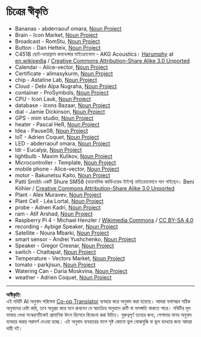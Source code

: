 <!--
CO_OP_TRANSLATOR_METADATA:
{
  "original_hash": "4506d33bbda7acc0ab20980172687090",
  "translation_date": "2025-08-27T09:31:34+00:00",
  "source_file": "attributions.md",
  "language_code": "bn"
}
-->
# চিত্রের স্বীকৃতি

* Bananas - abderraouf omara, [Noun Project](https://thenounproject.com)
* Brain - Icon Market, [Noun Project](https://thenounproject.com)
* Broadcast - RomStu, [Noun Project](https://thenounproject.com)
* Button - Dan Hetteix, [Noun Project](https://thenounproject.com)
* C451B ছোট-ডায়াফ্রাম কনডেন্সার মাইক্রোফোন - AKG Acoustics। [Harumphy](https://en.wikipedia.org/wiki/User:Harumphy) at [en.wikipedia](https://en.wikipedia.org/) / [Creative Commons Attribution-Share Alike 3.0 Unported](https://creativecommons.org/licenses/by-sa/3.0/deed.en)
* Calendar - Alice-vector, [Noun Project](https://thenounproject.com)
* Certificate - alimasykurm, [Noun Project](https://thenounproject.com)
* chip - Astatine Lab, [Noun Project](https://thenounproject.com)
* Cloud - Debi Alpa Nugraha, [Noun Project](https://thenounproject.com)
* container - ProSymbols, [Noun Project](https://thenounproject.com)
* CPU - Icon Lauk, [Noun Project](https://thenounproject.com)
* database - Icons Bazaar, [Noun Project](https://thenounproject.com)
* dial - Jamie Dickinson, [Noun Project](https://thenounproject.com)
* GPS - mim studio, [Noun Project](https://thenounproject.com)
* heater - Pascal Heß, [Noun Project](https://thenounproject.com)
* Idea - Pause08, [Noun Project](https://thenounproject.com)
* IoT - Adrien Coquet, [Noun Project](https://thenounproject.com)
* LED - abderraouf omara, [Noun Project](https://thenounproject.com)
* ldr - Eucalyp, [Noun Project](https://thenounproject.com)
* lightbulb - Maxim Kulikov, [Noun Project](https://thenounproject.com)
* Microcontroller - Template, [Noun Project](https://thenounproject.com)
* mobile phone - Alice-vector, [Noun Project](https://thenounproject.com)
* motor - Bakunetsu Kaito, [Noun Project](https://thenounproject.com)
* Patti Smith একটি Shure SM58 (ডায়নামিক কার্ডিওয়েড টাইপ) মাইক্রোফোনে গান গাইছেন। Beni Köhler / [Creative Commons Attribution-Share Alike 3.0 Unported](https://creativecommons.org/licenses/by-sa/3.0/deed.en)
* Plant - Alex Muravev, [Noun Project](https://thenounproject.com)
* Plant Cell - Léa Lortal, [Noun Project](https://thenounproject.com)
* probe - Adnen Kadri, [Noun Project](https://thenounproject.com)
* ram - Atif Arshad, [Noun Project](https://thenounproject.com)
* Raspberry Pi 4 - Michael Henzler / [Wikimedia Commons](https://commons.wikimedia.org/wiki/Main_Page) / [CC BY-SA 4.0](https://creativecommons.org/licenses/by-sa/4.0/)
* recording - Aybige Speaker, [Noun Project](https://thenounproject.com)
* Satellite - Noura Mbarki, [Noun Project](https://thenounproject.com)
* smart sensor - Andrei Yushchenko, [Noun Project](https://thenounproject.com)
* Speaker - Gregor Cresnar, [Noun Project](https://thenounproject.com)
* switch - Chattapat, [Noun Project](https://thenounproject.com)
* Temperature - Vectors Market, [Noun Project](https://thenounproject.com)
* tomato - parkjisun, [Noun Project](https://thenounproject.com)
* Watering Can - Daria Moskvina, [Noun Project](https://thenounproject.com)
* weather - Adrien Coquet, [Noun Project](https://thenounproject.com)

---

**অস্বীকৃতি**:  
এই নথিটি AI অনুবাদ পরিষেবা [Co-op Translator](https://github.com/Azure/co-op-translator) ব্যবহার করে অনুবাদ করা হয়েছে। আমরা যথাসম্ভব সঠিক অনুবাদের চেষ্টা করি, তবে অনুগ্রহ করে মনে রাখবেন যে স্বয়ংক্রিয় অনুবাদে ত্রুটি বা অসঙ্গতি থাকতে পারে। নথিটির মূল ভাষায় লেখা সংস্করণটিকেই প্রামাণিক উৎস হিসেবে বিবেচনা করা উচিত। গুরুত্বপূর্ণ তথ্যের জন্য, পেশাদার মানব অনুবাদ ব্যবহার করার পরামর্শ দেওয়া হচ্ছে। এই অনুবাদ ব্যবহারের ফলে সৃষ্ট কোনো ভুল বোঝাবুঝি বা ভুল ব্যাখ্যার জন্য আমরা দায়ী নই।